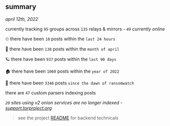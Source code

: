 
## summary
_april 12th, 2022_

currently tracking `95` groups across `135` relays & mirrors - _`49` currently online_

⏲ there have been `10` posts within the `last 24 hours`

🦈 there have been `138` posts within the `month of april`

🪐 there have been `937` posts within the `last 90 days`

🏚 there have been `1060` posts within the `year of 2022`

🦕 there have been `3346` posts `since the dawn of ransomwatch`

there are `47` custom parsers indexing posts

_`20` sites using v2 onion services are no longer indexed - [support.torproject.org](https://support.torproject.org/onionservices/v2-deprecation/)_

> see the project [README](https://github.com/thetanz/ransomwatch#ransomwatch--) for backend technicals
